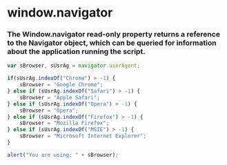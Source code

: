 # window.navigator
### The Window.navigator read-only property returns a reference to the Navigator object, which can be queried for information about the application running the script.

```js
var sBrowser, sUsrAg = navigator.userAgent;

if(sUsrAg.indexOf("Chrome") > -1) {
    sBrowser = "Google Chrome";
} else if (sUsrAg.indexOf("Safari") > -1) {
    sBrowser = "Apple Safari";
} else if (sUsrAg.indexOf("Opera") > -1) {
    sBrowser = "Opera";
} else if (sUsrAg.indexOf("Firefox") > -1) {
    sBrowser = "Mozilla Firefox";
} else if (sUsrAg.indexOf("MSIE") > -1) {
    sBrowser = "Microsoft Internet Explorer";
}

alert("You are using: " + sBrowser);
```
